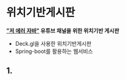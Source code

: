 # 위치기반게시판
**["저 에러 자바"](https://youtube.com/@catch_that_error) 유튜브 채널을 위한 위치기반 게시판**
- Deck.gl을 사용한 위치기반게시판
- Spring-boot를 활용하는 웹서비스

## 1. 
